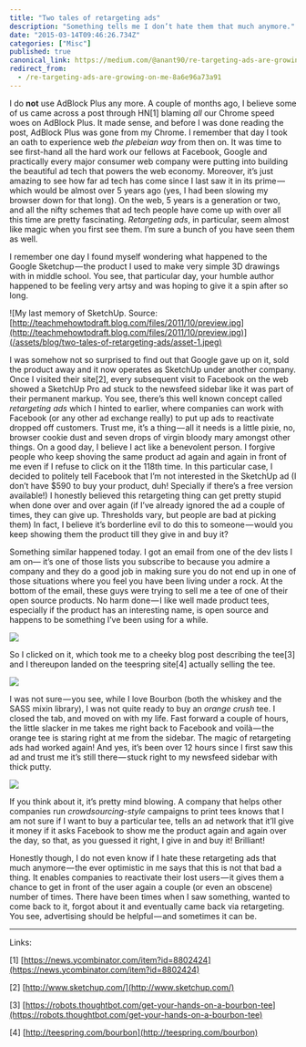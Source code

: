 ```yaml
---
title: "Two tales of retargeting ads"
description: "Something tells me I don’t hate them that much anymore."
date: "2015-03-14T09:46:26.734Z"
categories: ["Misc"]
published: true
canonical_link: https://medium.com/@anant90/re-targeting-ads-are-growing-on-me-8a6e96a73a91
redirect_from:
  - /re-targeting-ads-are-growing-on-me-8a6e96a73a91
---
```


I do **not** use AdBlock Plus any more. A couple of months ago, I believe some of us came across a post through HN\[1\] blaming _all_ our Chrome speed woes on AdBlock Plus. It made sense, and before I was done reading the post, AdBlock Plus was gone from my Chrome. I remember that day I took an oath to experience web _the plebeian way_ from then on. It was time to see first-hand all the hard work our fellows at Facebook, Google and practically every major consumer web company were putting into building the beautiful ad tech that powers the web economy. Moreover, it’s just amazing to see how far ad tech has come since I last saw it in its prime — which would be almost over 5 years ago (yes, I had been slowing my browser down for that long). On the web, 5 years is a generation or two, and all the nifty schemes that ad tech people have come up with over all this time are pretty fascinating. _Retargeting ads_, in particular, seem almost like magic when you first see them. I’m sure a bunch of you have seen them as well.

I remember one day I found myself wondering what happened to the Google Sketchup — the product I used to make very simple 3D drawings with in middle school. You see, that particular day, your humble author happened to be feeling very artsy and was hoping to give it a spin after so long.

![My last memory of SketchUp. Source: [http://teachmehowtodraft.blog.com/files/2011/10/preview.jpg](http://teachmehowtodraft.blog.com/files/2011/10/preview.jpg)](/assets/blog/two-tales-of-retargeting-ads/asset-1.jpeg)

I was somehow not so surprised to find out that Google gave up on it, sold the product away and it now operates as SketchUp under another company. Once I visited their site\[2\], every subsequent visit to Facebook on the web showed a SketchUp Pro ad stuck to the newsfeed sidebar like it was part of their permanent markup. You see, there’s this well known concept called _retargeting ads_ which I hinted to earlier, where companies can work with Facebook (or any other ad exchange really) to put up ads to reactivate dropped off customers. Trust me, it’s a thing — all it needs is a little pixie, no, browser cookie dust and seven drops of virgin bloody mary amongst other things. On a good day, I believe I act like a benevolent person. I forgive people who keep shoving the same product ad again and again in front of me even if I refuse to click on it the 118th time. In this particular case, I decided to politely tell Facebook that I’m not interested in the SketchUp ad (I don’t have $590 to buy your product, duh! Specially if there’s a free version available!) I honestly believed this retargeting thing can get pretty stupid when done over and over again (if I’ve already ignored the ad a couple of times, they can give up. Thresholds vary, but people are bad at picking them) In fact, I believe it’s borderline evil to do this to someone — would you keep showing them the product till they give in and buy it?

Something similar happened today. I got an email from one of the dev lists I am on— it’s one of those lists you subscribe to because you admire a company and they do a good job in making sure you do not end up in one of those situations where you feel you have been living under a rock. At the bottom of the email, these guys were trying to sell me a tee of one of their open source products. No harm done — I like well made product tees, especially if the product has an interesting name, is open source and happens to be something I’ve been using for a while.

![](/assets/blog/two-tales-of-retargeting-ads/asset-2.png)

So I clicked on it, which took me to a cheeky blog post describing the tee\[3\] and I thereupon landed on the teespring site\[4\] actually selling the tee.

![](/assets/blog/two-tales-of-retargeting-ads/asset-3.png)

I was not sure — you see, while I love Bourbon (both the whiskey and the SASS mixin library), I was not quite ready to buy an _orange crush_ tee. I closed the tab, and moved on with my life. Fast forward a couple of hours, the little slacker in me takes me right back to Facebook and voilà — the orange tee is staring right at me from the sidebar. The magic of retargeting ads had worked again! And yes, it’s been over 12 hours since I first saw this ad and trust me it’s still there — stuck right to my newsfeed sidebar with thick putty.

![](/assets/blog/two-tales-of-retargeting-ads/asset-4.png)

If you think about it, it’s pretty mind blowing. A company that helps other companies run _crowdsourcing-style_ campaigns to print tees knows that I am not sure if I want to buy a particular tee, tells an ad network that it’ll give it money if it asks Facebook to show me the product again and again over the day, so that, as you guessed it right, I give in and buy it! Brilliant!

Honestly though, I do not even know if I hate these retargeting ads that much anymore — the ever optimistic in me says that this is not that bad a thing. It enables companies to reactivate their lost users — it gives them a chance to get in front of the user again a couple (or even an obscene) number of times. There have been times when I saw something, wanted to come back to it, forgot about it and eventually came back via retargeting. You see, advertising should be helpful — and sometimes it can be.

---

Links:

\[1\] [https://news.ycombinator.com/item?id=8802424](https://news.ycombinator.com/item?id=8802424)

\[2\] [http://www.sketchup.com/](http://www.sketchup.com/)

\[3\] [https://robots.thoughtbot.com/get-your-hands-on-a-bourbon-tee](https://robots.thoughtbot.com/get-your-hands-on-a-bourbon-tee)

\[4\] [http://teespring.com/bourbon](http://teespring.com/bourbon)
